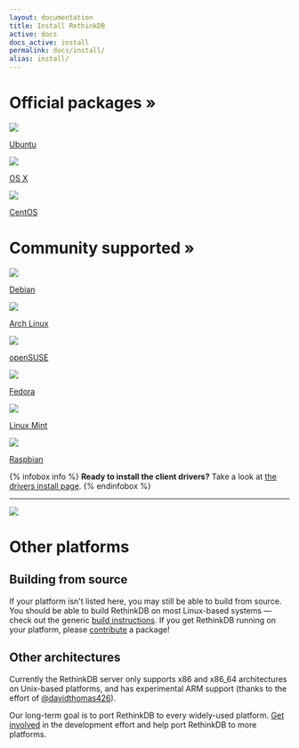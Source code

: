 ```yaml
---
layout: documentation
title: Install RethinkDB
active: docs
docs_active: install
permalink: docs/install/
alias: install/
---
```

<div class="icon-box-category">
    <h1>Official packages &raquo;</h1>
    <a class="icon-box install-platform" href="ubuntu/">
        <img src="/assets/images/docs/install-platforms/ubuntu.png" />
        <p class="name">Ubuntu</p>
    </a>
    <a class="icon-box install-platform" href="osx/">
        <img src="/assets/images/docs/install-platforms/osx.png" />
        <p class="name">OS X</p>
    </a>
    <a class="icon-box install-platform" href="centos/">
        <img src="/assets/images/docs/install-platforms/centos.png" />
        <p class="name">CentOS</p>
    </a>
</div>

<div class="icon-box-category">
    <h1>Community supported &raquo;</h1>
    <a class="mini icon-box install-platform" href="debian/">
        <img src="/assets/images/docs/install-platforms/debian.png" />
        <p class="name">Debian</p>
    </a>
    <a class="mini icon-box install-platform" href="arch/">
        <img src="/assets/images/docs/install-platforms/arch.png" />
        <p class="name">Arch Linux</p>
    </a>
    <a class="mini icon-box install-platform" href="opensuse/">
        <img src="/assets/images/docs/install-platforms/opensuse.png" />
        <p class="name">openSUSE</p>
    </a>
    <a class="mini icon-box install-platform" href="fedora/">
        <img src="/assets/images/docs/install-platforms/fedora.png" />
        <p class="name">Fedora</p>
    </a>
    <!--
    <a class="mini icon-box install-platform" href="gentoo/">
        <img src="/assets/images/docs/install-platforms/gentoo.png" />
        <p class="name">Gentoo</p>
    </a>
    -->
    <a class="mini icon-box install-platform" href="mint/">
        <img src="/assets/images/docs/install-platforms/mint.png" />
        <p class="name">Linux Mint</p>
    </a>
    <a class="mini icon-box install-platform" href="raspbian/">
        <img src="/assets/images/docs/install-platforms/raspbian.png" />
        <p class="name">Raspbian</p>
    </a>
</div>

{% infobox info %}
<strong>Ready to install the client drivers?</strong> Take a look at [the drivers install page](/docs/install-drivers/).
{% endinfobox %}

- - -

<img src="/assets/images/docs/api_illustrations/install.png" class="api_command_illustration" />

# Other platforms #

## Building from source ##

If your platform isn't listed here, you may still be able to build
from source. You should be able to build RethinkDB on most Linux-based
systems &mdash; check out the generic <a href="/docs/build">build
instructions</a>. If you get RethinkDB running on your platform,
please <a href="/community">contribute</a> a package!

<!--
## FreeBSD ##
Thanks to the efforts of [@hungte] (https://github.com/hungte), RethinkDB has
[experimental FreeBSD
support](https://github.com/rethinkdb/rethinkdb/pull/688). Please help improve
RethinkDB on FreeBSD by testing the build!
-->

## Other architectures ##

Currently the RethinkDB server only supports x86 and x86\_64 architectures on
Unix-based platforms, and has experimental ARM support (thanks to the effort of
[@davidthomas426](http://github.com/davidthomas426)).

Our long-term goal is to port RethinkDB to every widely-used platform. [Get
involved](/community/) in the development effort and help port RethinkDB to
more platforms.

